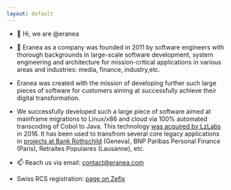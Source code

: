 ```yaml
---
layout: default
---
```


- 👋 Hi, we are @eranea
- 👀 Eranea as a company was founded in 2011 by software engineers with thorough backgrounds in large-scale software development, system engineering and architecture 
for mission-critical applications in various areas and industries: media, finance, industry,etc.
- Eranea was created with the mission of developing further such large pieces of software for customers aiming at successfully achieve their digital transformation.

- We successfully developed such a large piece of software aimed at mainframe migrations to Linux/x86 and cloud via 100% automated transcoding of Cobol to Java. This technology [was acquired by LzLabs](https://www.lzlabs.com/lzlabs-acquire-intellectual-property-technology-assets-eranea/) in 2016. It has been used to transfrom several core legacy applications in [projects at Bank Rothschild](https://www.fintechfutures.com/2018/02/edmond-de-rothschild-moves-core-mainframe-system-to-lzlabs/) (Geneva), BNP Paribas Personal Finance (Paris), Retraites Populaires (Lausanne), etc.

- 📫 Reach us via email: contact@eranea.com

- Swiss RCS registration: [page on Zefix](https://www.zefix.ch/en/search/entity/list/firm/1013645?name=eranea&searchType=exact)

